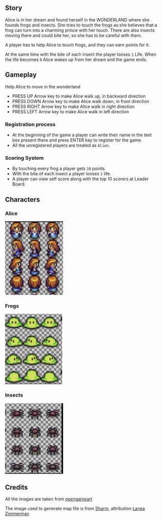 ## Story 

Alice is in her dream and found herself in the WONDERLAND where she founds frogs and insects.
She tries to touch the frogs as she believes that a frog can turn into a charming prince with her touch.
There are also insects moving there and could bite her, so she has to be careful with them.

A player has to help Alice to touch frogs, and they can earn points for it. 

At the same time with the bite of each insect the player looses `1` Life. When the life becomes `0` Alice wakes up from 
her dream and the game ends.

## Gameplay

Help Alice to move in the wonderland

- PRESS UP Arrow key to make Alice walk up, in backward direction
- PRESS DOWN Arrow key to make Alice walk down, in front direction
- PRESS RIGHT Arrow key to make Alice walk in right direction
- PRESS LEFT Arrow key to make Alice walk in left direction

### Registration process

- At the beginning of the game a player can write their name in the text box present there and press ENTER key to
register for the game.
- All the unregistered players are treated as `Alien`.

### Scoring System

- By touching every frog a player gets `10` points.
- With the bite of each insect a player looses `1` life.
- A player can view self score along with the top 10 scorers at Leader Board.

## Characters

### Alice

![screenshot](./src/assets/screenshots/Alice.png)

### Frogs

![screenshot](./src/assets/screenshots/Frogs.png)

### Insects

![screenshot](./src/assets/screenshots/Insect.png)

## Credits

All the images are taken from [opengameart](https://opengameart.org/)

The image used to generate map file is from [Sharm](https://opengameart.org/content/tiny-16-basic), attribution  [Lanea Zimmerman](https://opengameart.org/content/tiny-16-basic)
